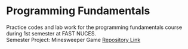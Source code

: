 # Programming Fundamentals  
Practice codes and lab work for the programming fundamentals course during 1st semester at FAST NUCES.  
Semester Project: Minesweeper Game [Repository Link](https://github.com/syedikrashahmed/PF-Project-Minesweeper)

